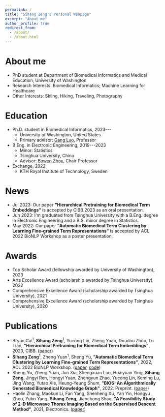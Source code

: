 ```yaml
---
permalink: /
title: "Sihang Zeng's Personal Webpage"
excerpt: "About me"
author_profile: true
redirect_from: 
  - /about/
  - /about.html
---
```


# About me
- PhD student at Department of Biomedical Informatics and Medical Education, University of Washington
- Research Interests: Biomedical Informatics; Machine Learning for Healthcare
- Other Interests: Skiing, Hiking, Traveling, Photography

# Education
- Ph.D. student in Biomedical Informatics, 2023---
  - University of Washington, United States
  - Primary advisor: [Gang Luo](https://pages.cs.wisc.edu/~gangluo/), Professor
- B.Eng. in Electronic Engineering, 2019---2023
  - Minor: Statistics
  - Tsinghua University, China
  - Advisor: [Bowen Zhou](https://scholar.google.com/citations?user=h3Nsz6YAAAAJ&hl=zh-CN), Chair Professor
- Exchange, 2022
  - KTH Royal Institute of Technology, Sweden

# News
- Jul 2023: Our paper **"Hierarchical Pretraining for Biomedical Term Embeddings"** is accepted by CIBB 2023 as an oral presentation.
- Jun 2023: I'm graduated from Tsinghua University with a B.Eng. degree in Electronic Engineering and a B.S. minor degree in Statistics.
- May 2022: Our paper **"Automatic Biomedical Term Clustering by Learning Fine-grained Term Representations"** is accepted by ACL 2022 BioNLP Workshop as a poster presentation.

# Awards
- Top Scholar Award (fellowship awarded by University of Washington), 2023
- Arts Excellence Award (scholarship awarded by Tsinghua University), 2022
- Comprehensive Excellence Award (scholarship awarded by Tsinghua University), 2021
- Comprehensive Excellence Award (scholarship awarded by Tsinghua University), 2020

# Publications
- Bryan Cai<sup>1</sup>, **Sihang Zeng**<sup>1</sup>, Yucong Lin, Zheng Yuan, Doudou Zhou, Lu Tian, **"Hierarchical Pretraining for Biomedical Term Embeddings"**, 2023, CIBB. ([paper](https://arxiv.org/pdf/2307.00266.pdf))
- **Sihang Zeng**<sup>1</sup>, Zheng Yuan<sup>1</sup>, Sheng Yu, **"Automatic Biomedical Term Clustering by Learning Fine-grained Term Representations"**, 2022, ACL 2022 BioNLP Workshop. ([paper](https://aclanthology.org/2022.bionlp-1.8.pdf), [code](https://github.com/GanjinZero/CODER/tree/master/coderpp))
- Sheng Yu, Zheng Yuan, Jun Xia, Shengxuan Luo, Huaiyuan Ying, **Sihang Zeng**, Jingyi Ren, Hongyi Yuan, Zhengyun Zhao, Yucong Lin, Keming Lu, Jing Wang, Yutao Xie, Heung-Yeung Shum, **"BIOS: An Algorithmically Generated Biomedical Knowledge Graph"**, 2022. Preprint. ([paper](https://arxiv.org/ftp/arxiv/papers/2203/2203.09975.pdf))
- Haolin Zhang, Maokun Li, Fan Yang, Shenheng Xu, Yan Yin, Hongyu Zhou, Yubo Yang, **Sihang Zeng**, Jianchong Shao, **"A Feasibility Study of 2-D Microwave Thorax Imaging Based on the Supervised Descent Method"**, 2021, Electronics. ([paper](https://doi.org/10.3390/electronics10030352))

